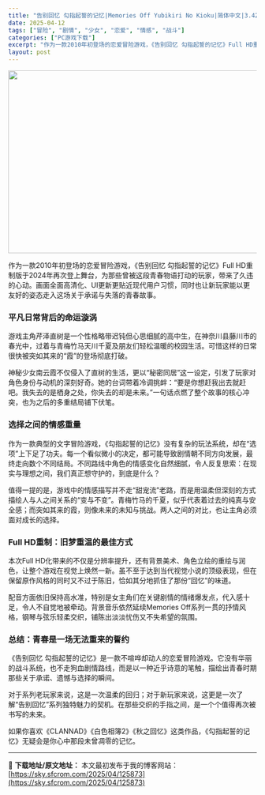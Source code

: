 ```yaml
---
title: "告别回忆 勾指起誓的记忆|Memories Off Yubikiri No Kioku|简体中文|3.42G"
date: 2025-04-12
tags: ["冒险", "剧情", "少女", "恋爱", "情感", "战斗"]
categories: ["PC游戏下载"]
excerpt: "作为一款2010年初登场的恋爱冒险游戏，《告别回忆 勾指起誓的记忆》Full HD重制版于2024年再次登上舞台，为那些曾被这段青春物语打动的玩家，带来了久违的心动。画面全面高清化、UI更新更贴近现代用户习惯，同时也让新玩家能以更友好的姿态走入这场关于承诺与失落的青春故事。 平凡日常背后的命运漩涡 &hellip;"
layout: post
---
```


<img class="aligncenter size-full wp-image-125874" src="https://sky.sfcrom.com/wp-content/uploads/2025/04/2025041203204140.webp" alt="" width="660" height="370" />
<p class="" data-start="115" data-end="252">作为一款2010年初登场的恋爱冒险游戏，《告别回忆 勾指起誓的记忆》Full HD重制版于2024年再次登上舞台，为那些曾被这段青春物语打动的玩家，带来了久违的心动。画面全面高清化、UI更新更贴近现代用户习惯，同时也让新玩家能以更友好的姿态走入这场关于承诺与失落的青春故事。</p>

<h3 data-start="254" data-end="268">平凡日常背后的命运漩涡</h3>
<p class="" data-start="270" data-end="361">游戏主角芹泽直树是一个性格略带迟钝但心思细腻的高中生，在神奈川县藤川市的春光中，过着与青梅竹马天川千夏及朋友们轻松温暖的校园生活。可惜这样的日常很快被突如其来的“霞”的登场彻底打破。</p>
<p class="" data-start="363" data-end="487">神秘少女南云霞不仅侵入了直树的生活，更以“秘密同居”这一设定，引发了玩家对角色身份与动机的深刻好奇。她的台词带着冷调挑衅：“要是你想赶我出去就赶吧。我失去的是栖身之处，你失去的却是未来。”一句话点燃了整个故事的核心冲突，也为之后的多重结局铺下伏笔。</p>

<h3 data-start="489" data-end="501">选择之间的情感重量</h3>
<p class="" data-start="503" data-end="634">作为一款典型的文字冒险游戏，《勾指起誓的记忆》没有复杂的玩法系统，却在“选项”上下足了功夫。每一个看似微小的决定，都可能导致剧情朝不同方向发展，最终走向数个不同结局。不同路线中角色的情感变化自然细腻，令人反复思索：在现实与理想之间，我们真正想守护的，到底是什么？</p>
<p class="" data-start="636" data-end="754">值得一提的是，游戏中的情感描写并不走“甜宠流”老路，而是用温柔但深刻的方式描绘人与人之间关系的“变与不变”。青梅竹马的千夏，似乎代表着过去的纯真与安全感；而突如其来的霞，则像未来的未知与挑战。两人之间的对比，也让主角必须面对成长的选择。</p>

<h3 data-start="756" data-end="778">Full HD重制：旧梦重温的最佳方式</h3>
<p class="" data-start="780" data-end="888">本次Full HD化带来的不仅是分辨率提升，还有背景美术、角色立绘的重绘与润色，让整个游戏在视觉上焕然一新。虽不至于达到当代视觉小说的顶级表现，但在保留原作风格的同时又不过于陈旧，恰如其分地抓住了那份“回忆”的味道。</p>
<p class="" data-start="890" data-end="993">配音方面依旧保持高水准，特别是女主角们在关键剧情的情绪爆发点，代入感十足，令人不自觉地被牵动。背景音乐依然延续Memories Off系列一贯的抒情风格，钢琴与弦乐轻柔交织，铺陈出淡淡忧伤又不失希望的氛围。</p>

<h3 data-start="995" data-end="1013">总结：青春是一场无法重来的誓约</h3>
<p class="" data-start="1015" data-end="1103">《告别回忆 勾指起誓的记忆》是一款不喧哗却动人的恋爱冒险游戏。它没有华丽的战斗系统，也不走狗血剧情路线，而是以一种近乎诗意的笔触，描绘出青春时期那些关于承诺、遗憾与选择的瞬间。</p>
<p class="" data-start="1105" data-end="1182">对于系列老玩家来说，这是一次温柔的回归；对于新玩家来说，这更是一次了解“告别回忆”系列独特魅力的契机。在那些交织的手指之间，是一个个值得再次被书写的未来。</p>
<p class="" data-start="1189" data-end="1247">如果你喜欢《CLANNAD》《白色相簿2》《秋之回忆》这类作品，《勾指起誓的记忆》无疑会是你心中那段未曾凋零的记忆。</p>

---
📖 **下载地址/原文地址：** 本文最初发布于我的博客网站：[https://sky.sfcrom.com/2025/04/125873](https://sky.sfcrom.com/2025/04/125873)
